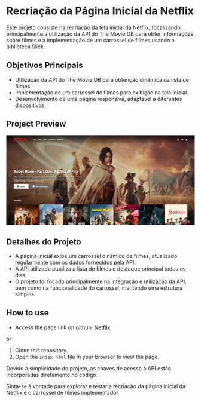 # Recriação da Página Inicial da Netflix

Este projeto consiste na recriação da tela inicial da Netflix, focalizando principalmente a utilização da API do The Movie DB para obter informações sobre filmes e a implementação de um carrossel de filmes usando a biblioteca Slick.

## Objetivos Principais

- Utilização da API do The Movie DB para obtenção dinâmica da lista de filmes.
- Implementação de um carrossel de filmes para exibição na tela inicial.
- Desenvolvimento de uma página responsiva, adaptável a diferentes dispositivos.

## Project Preview

![Preview](https://github.com/RhuanLucass/clone-netflix/blob/master/assets/netflix.png)

## Detalhes do Projeto

- A página inicial exibe um carrossel dinâmico de filmes, atualizado regularmente com os dados fornecidos pela API.
- A API utilizada atualiza a lista de filmes e destaque principal todos os dias.
- O projeto foi focado principalmente na integração e utilização da API, bem como na funcionalidade do carrossel, mantendo uma estrutura simples.

## How to use

- Access the page link on github: [Netflix](https://rhuanlucass.github.io/clone-netflix/)

or

1. Clone this repository.
2. Open the `index.html` file in your browser to view the page.

Devido à simplicidade do projeto, as chaves de acesso à API estão incorporadas diretamente no código.

Sinta-se à vontade para explorar e testar a recriação da página inicial da Netflix e o carrossel de filmes implementado!

